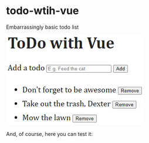 # todo-wtih-vue
Embarrassingly basic todo list



![GitHub Logo](/todo-with-vue.png)



And, of course, here you can test it: 

